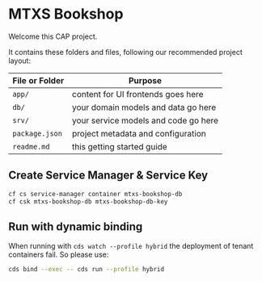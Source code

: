 # MTXS Bookshop

Welcome this CAP project.

It contains these folders and files, following our recommended project layout:

| File or Folder | Purpose                              |
| -------------- | ------------------------------------ |
| `app/`         | content for UI frontends goes here   |
| `db/`          | your domain models and data go here  |
| `srv/`         | your service models and code go here |
| `package.json` | project metadata and configuration   |
| `readme.md`    | this getting started guide           |

## Create Service Manager & Service Key

```bash
cf cs service-manager container mtxs-bookshop-db
cf csk mtxs-bookshop-db mtxs-bookshop-db-key
```

## Run with dynamic binding

When running with `cds watch --profile hybrid` the deployment of tenant containers fail. So please use:

```bash
cds bind --exec -- cds run --profile hybrid
```
